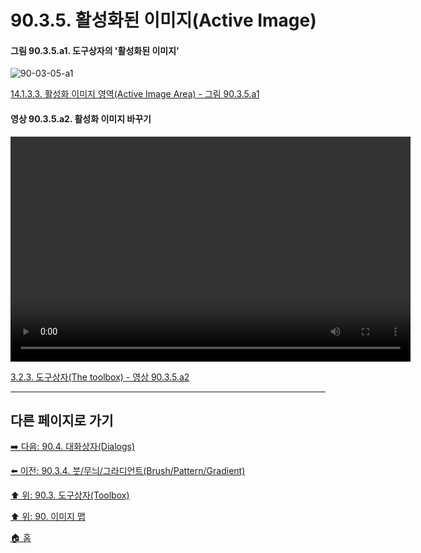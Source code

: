 # 90.3.5. 활성화된 이미지(Active Image)

<a id="90-03-05-a1"></a>

#### 그림 90.3.5.a1. 도구상자의 '활성화된 이미지'
![90-03-05-a1](https://github.com/wonder13662/gimp/assets/15767104/4c133414-8d70-422d-86ab-fdda83f0eaa8)

[14.1.3.3. 활성화 이미지 영역(Active Image Area) - 그림 90.3.5.a1](./14-01-03-03-active_image_area.md#90-03-05-a1)

<a id="90-03-05-a2"></a>

#### 영상 90.3.5.a2. 활성화 이미지 바꾸기
<video controls="controls" width="640" height="360" src="https://github.com/wonder13662/gimp/assets/15767104/2954d835-ff30-460a-b9b2-302a4411ff4f"></video>

[3.2.3. 도구상자(The toolbox) - 영상 90.3.5.a2](./03-02-03-the-toolbox.md#90-03-05-a2)

***

## 다른 페이지로 가기
[➡️ 다음: 90.4. 대화상자(Dialogs)](./90-04-0000-dialogs.md)

[⬅️ 이전: 90.3.4. 붓/무늬/그라디언트(Brush/Pattern/Gradient)](./90-03-04-brush_n_pattern_n_gradient.md)

[⬆️ 위: 90.3. 도구상자(Toolbox)](./90-03-00-toolbox.md)

[⬆️ 위: 90. 이미지 맵](./90-00-image-map.md)

[🏠 홈](./00-home.md)
